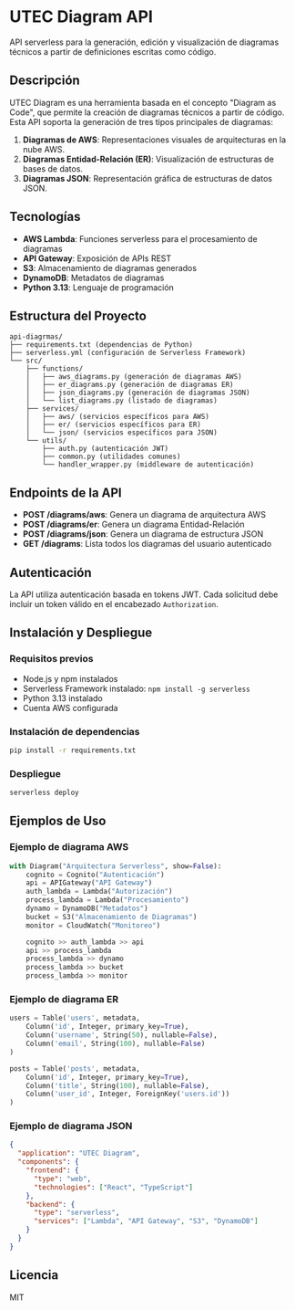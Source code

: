 # UTEC Diagram API

API serverless para la generación, edición y visualización de diagramas técnicos a partir de definiciones escritas como código.

## Descripción

UTEC Diagram es una herramienta basada en el concepto "Diagram as Code", que permite la creación de diagramas técnicos a partir de código. Esta API soporta la generación de tres tipos principales de diagramas:

1. **Diagramas de AWS**: Representaciones visuales de arquitecturas en la nube AWS.
2. **Diagramas Entidad-Relación (ER)**: Visualización de estructuras de bases de datos.
3. **Diagramas JSON**: Representación gráfica de estructuras de datos JSON.

## Tecnologías

- **AWS Lambda**: Funciones serverless para el procesamiento de diagramas
- **API Gateway**: Exposición de APIs REST
- **S3**: Almacenamiento de diagramas generados
- **DynamoDB**: Metadatos de diagramas
- **Python 3.13**: Lenguaje de programación

## Estructura del Proyecto

```
api-diagrmas/
├── requirements.txt (dependencias de Python)
├── serverless.yml (configuración de Serverless Framework)
└── src/
    ├── functions/
    │   ├── aws_diagrams.py (generación de diagramas AWS)
    │   ├── er_diagrams.py (generación de diagramas ER)
    │   ├── json_diagrams.py (generación de diagramas JSON)
    │   └── list_diagrams.py (listado de diagramas)
    ├── services/
    │   ├── aws/ (servicios específicos para AWS)
    │   ├── er/ (servicios específicos para ER)
    │   └── json/ (servicios específicos para JSON)
    └── utils/
        ├── auth.py (autenticación JWT)
        ├── common.py (utilidades comunes)
        └── handler_wrapper.py (middleware de autenticación)
```

## Endpoints de la API

- **POST /diagrams/aws**: Genera un diagrama de arquitectura AWS
- **POST /diagrams/er**: Genera un diagrama Entidad-Relación
- **POST /diagrams/json**: Genera un diagrama de estructura JSON
- **GET /diagrams**: Lista todos los diagramas del usuario autenticado

## Autenticación

La API utiliza autenticación basada en tokens JWT. Cada solicitud debe incluir un token válido en el encabezado `Authorization`.

## Instalación y Despliegue

### Requisitos previos

- Node.js y npm instalados
- Serverless Framework instalado: `npm install -g serverless`
- Python 3.13 instalado
- Cuenta AWS configurada

### Instalación de dependencias

```bash
pip install -r requirements.txt
```

### Despliegue

```bash
serverless deploy
```

## Ejemplos de Uso

### Ejemplo de diagrama AWS

```python
with Diagram("Arquitectura Serverless", show=False):
    cognito = Cognito("Autenticación")
    api = APIGateway("API Gateway")
    auth_lambda = Lambda("Autorización")
    process_lambda = Lambda("Procesamiento")
    dynamo = DynamoDB("Metadatos")
    bucket = S3("Almacenamiento de Diagramas")
    monitor = CloudWatch("Monitoreo")

    cognito >> auth_lambda >> api
    api >> process_lambda
    process_lambda >> dynamo
    process_lambda >> bucket
    process_lambda >> monitor
```

### Ejemplo de diagrama ER

```python
users = Table('users', metadata,
    Column('id', Integer, primary_key=True),
    Column('username', String(50), nullable=False),
    Column('email', String(100), nullable=False)
)

posts = Table('posts', metadata,
    Column('id', Integer, primary_key=True),
    Column('title', String(100), nullable=False),
    Column('user_id', Integer, ForeignKey('users.id'))
)
```

### Ejemplo de diagrama JSON

```json
{
  "application": "UTEC Diagram",
  "components": {
    "frontend": {
      "type": "web",
      "technologies": ["React", "TypeScript"]
    },
    "backend": {
      "type": "serverless",
      "services": ["Lambda", "API Gateway", "S3", "DynamoDB"]
    }
  }
}
```

## Licencia

MIT

